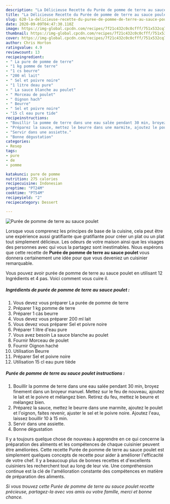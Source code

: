 ```yaml
---
description: "La Délicieuse Recette du Purée de pomme de terre au sauce poulet"
title: "La Délicieuse Recette du Purée de pomme de terre au sauce poulet"
slug: 620-la-delicieuse-recette-du-puree-de-pomme-de-terre-au-sauce-poulet
date: 2020-09-09T04:47:30.110Z
image: https://img-global.cpcdn.com/recipes/7f21c432c0c0cfff/751x532cq70/puree-de-pomme-de-terre-au-sauce-poulet-photo-principale-de-la-recette.jpg
thumbnail: https://img-global.cpcdn.com/recipes/7f21c432c0c0cfff/751x532cq70/puree-de-pomme-de-terre-au-sauce-poulet-photo-principale-de-la-recette.jpg
cover: https://img-global.cpcdn.com/recipes/7f21c432c0c0cfff/751x532cq70/puree-de-pomme-de-terre-au-sauce-poulet-photo-principale-de-la-recette.jpg
author: Chris Horton
ratingvalue: 4.9
reviewcount: 13
recipeingredient:
- " La pure de pomme de terre"
- "1 kg pomme de terre"
- "1 cs beurre"
- "200 ml lait"
- " Sel et poivre noire"
- "1 litre deau pure"
- " La sauce blanche au poulet"
- " Morceau de poulet"
- " Oignon hach"
- " Beurre"
- " Sel et poivre noire"
- "15 cl eau pure tide"
recipeinstructions:
- "Bouillir la pomme de terre dans une eau salée pendant 30 min, broyez finement dans un broyeur manuel. Mettez sur le feu de nouveau, ajoutez le lait et le poivre et mélangez bien. Retirez du feu, mettez le beurre et mélangez bien."
- "Préparez la sauce, mettez le beurre dans une marmite, ajoutez le poulet et l&#39;oignon, faites revenir, ajuster le sel et le poivre noire. Ajoutez l&#39;eau, laissez bouillir 10 à 15 min."
- "Servir dans une assiette."
- "Bonne dégustation"
categories:
- Resep
tags:
- pure
- de
- pomme

katakunci: pure de pomme 
nutrition: 275 calories
recipecuisine: Indonesian
preptime: "PT24M"
cooktime: "PT54M"
recipeyield: "2"
recipecategory: Dessert

---
```



![Purée de pomme de terre au sauce poulet](https://img-global.cpcdn.com/recipes/7f21c432c0c0cfff/751x532cq70/puree-de-pomme-de-terre-au-sauce-poulet-photo-principale-de-la-recette.jpg)

Lorsque vous comprenez les principes de base de la cuisine, cela peut être une expérience aussi gratifiante que gratifiante pour créer un plat ou un plat tout simplement délicieux. Les odeurs de votre maison ainsi que les visages des personnes avec qui vous la partagez sont inestimables. Nous espérons que cette recette de <strong> Purée de pomme de terre au sauce poulet </strong> vous donnera certainement une idée pour que vous deveniez un cuisinier remarquable.

<!--inarticleads1-->

Vous pouvez avoir purée de pomme de terre au sauce poulet en utilisant 12 Ingrédients et 4 pas. Voici comment vous cuire il.

##### Ingrédients de purée de pomme de terre au sauce poulet :

1. Vous devez vous préparer  La purée de pomme de terre
1. Préparer 1 kg pomme de terre
1. Préparer 1 càs beurre
1. Vous devez vous préparer 200 ml lait
1. Vous devez vous préparer  Sel et poivre noire
1. Préparer 1 litre d&#39;eau pure
1. Vous avez besoin  La sauce blanche au poulet
1. Fournir  Morceau de poulet
1. Fournir  Oignon haché
1. Utilisation  Beurre
1. Préparer  Sel et poivre noire
1. Utilisation 15 cl eau pure tiède




<!--inarticleads2-->

##### Purée de pomme de terre au sauce poulet instructions :

1. Bouillir la pomme de terre dans une eau salée pendant 30 min, broyez finement dans un broyeur manuel. Mettez sur le feu de nouveau, ajoutez le lait et le poivre et mélangez bien. Retirez du feu, mettez le beurre et mélangez bien.
1. Préparez la sauce, mettez le beurre dans une marmite, ajoutez le poulet et l&#39;oignon, faites revenir, ajuster le sel et le poivre noire. Ajoutez l&#39;eau, laissez bouillir 10 à 15 min.
1. Servir dans une assiette.
1. Bonne dégustation




<!--inarticleads1-->

<p>
Il y a toujours quelque chose de nouveau à apprendre en ce qui concerne la préparation des aliments et les compétences de chaque cuisinier peuvent être améliorées. Cette recette Purée de pomme de terre au sauce poulet est simplement quelques concepts de recette pour aider à améliorer l'efficacité de votre chef. Il y a beaucoup plus de bonnes recettes et d'excellents cuisiniers les recherchent tout au long de leur vie. Une compréhension continue est la clé de l'amélioration constante des compétences en matière de préparation des aliments.
</p>

<p>
<i>Si vous trouvez cette Purée de pomme de terre au sauce poulet recette précieuse, partagez-la avec vos amis ou votre famille, merci et bonne chance.</i>
</p>
